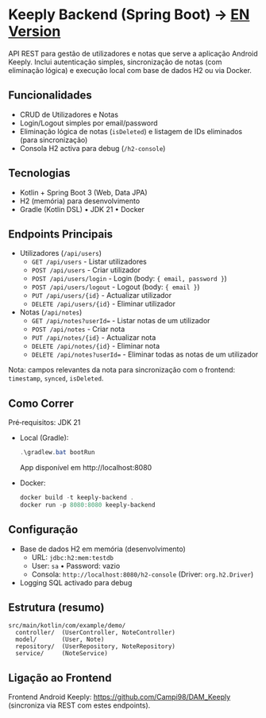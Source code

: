 # Keeply Backend (Spring Boot) → [EN Version](README.en.md)

API REST para gestão de utilizadores e notas que serve a aplicação Android Keeply. Inclui autenticação simples, sincronização de notas (com eliminação lógica) e execução local com base de dados H2 ou via Docker.

## Funcionalidades

- CRUD de Utilizadores e Notas
- Login/Logout simples por email/password
- Eliminação lógica de notas (`isDeleted`) e listagem de IDs eliminados (para sincronização)
- Consola H2 activa para debug (`/h2-console`)

## Tecnologias

- Kotlin + Spring Boot 3 (Web, Data JPA)
- H2 (memória) para desenvolvimento
- Gradle (Kotlin DSL) • JDK 21 • Docker

## Endpoints Principais

- Utilizadores (`/api/users`)
  - `GET /api/users` - Listar utilizadores
  - `POST /api/users` - Criar utilizador
  - `POST /api/users/login` - Login (body: `{ email, password }`)
  - `POST /api/users/logout` - Logout (body: `{ email }`)
  - `PUT /api/users/{id}` - Actualizar utilizador
  - `DELETE /api/users/{id}` - Eliminar utilizador
- Notas (`/api/notes`)
  - `GET /api/notes?userId=` - Listar notas de um utilizador
  - `POST /api/notes` - Criar nota
  - `PUT /api/notes/{id}` - Actualizar nota
  - `DELETE /api/notes/{id}` - Eliminar nota
  - `DELETE /api/notes?userId=` - Eliminar todas as notas de um utilizador

Nota: campos relevantes da nota para sincronização com o frontend: `timestamp`, `synced`, `isDeleted`.

## Como Correr

Pré‑requisitos: JDK 21

- Local (Gradle):

  ```powershell
  .\gradlew.bat bootRun
  ```

  App disponível em http://localhost:8080

- Docker:
  ```powershell
  docker build -t keeply-backend .
  docker run -p 8080:8080 keeply-backend
  ```

## Configuração

- Base de dados H2 em memória (desenvolvimento)
  - URL: `jdbc:h2:mem:testdb`
  - User: `sa` • Password: vazio
  - Consola: `http://localhost:8080/h2-console` (Driver: `org.h2.Driver`)
- Logging SQL activado para debug

## Estrutura (resumo)

```
src/main/kotlin/com/example/demo/
  controller/  (UserController, NoteController)
  model/       (User, Note)
  repository/  (UserRepository, NoteRepository)
  service/     (NoteService)
```

## Ligação ao Frontend

Frontend Android Keeply: https://github.com/Campi98/DAM_Keeply (sincroniza via REST com estes endpoints).
